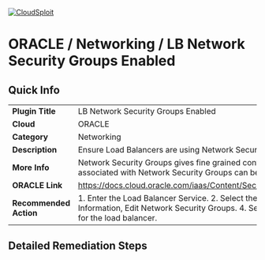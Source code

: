 [![CloudSploit](https://cloudsploit.com/img/logo-new-big-text-100.png "CloudSploit")](https://cloudsploit.com)

# ORACLE / Networking / LB Network Security Groups Enabled

## Quick Info

| | |
|-|-|
| **Plugin Title** | LB Network Security Groups Enabled |
| **Cloud** | ORACLE |
| **Category** | Networking |
| **Description** | Ensure Load Balancers are using Network Security Groups to restrict network access. |
| **More Info** | Network Security Groups gives fine grained control of resources. Security rules associated with Network Security Groups can be associated with specific resources. |
| **ORACLE Link** | https://docs.cloud.oracle.com/iaas/Content/Security/Reference/networking_security.htm |
| **Recommended Action** | 1. Enter the Load Balancer Service. 2. Select the Load Balancer. 3. In the load Balancer Information, Edit Network Security Groups. 4. Select the best Network Security Group for the load balancer. |

## Detailed Remediation Steps

